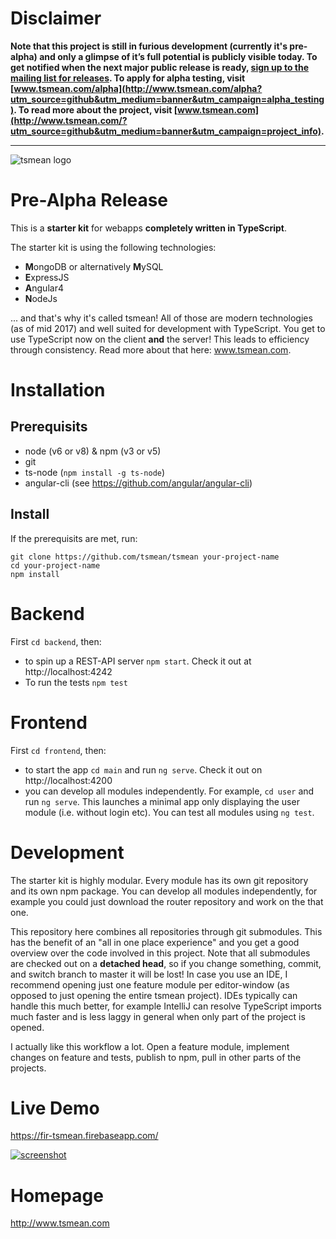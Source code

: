 # Disclaimer

**Note that this project is still in furious development (currently it's pre-alpha) and only a glimpse of it’s full potential is publicly visible today. To get notified when the next major public release is ready, [sign up to the mailing list for releases](http://eepurl.com/cXa2aP). To apply for alpha testing, visit [www.tsmean.com/alpha](http://www.tsmean.com/alpha?utm_source=github&utm_medium=banner&utm_campaign=alpha_testing). To read more about the project, visit [www.tsmean.com](http://www.tsmean.com/?utm_source=github&utm_medium=banner&utm_campaign=project_info).**


<hr>

![tsmean logo](https://s3.eu-central-1.amazonaws.com/bersling/images/tsmean-logo.png)

# Pre-Alpha Release

This is a **starter kit** for webapps **completely written in TypeScript**.

The starter kit is using the following technologies:

- **M**ongoDB or alternatively **M**ySQL
- **E**xpressJS
- **A**ngular4
- **N**odeJs

... and that's why it's called tsmean! All of those are modern
technologies (as of mid 2017) and well suited for development
with TypeScript. You get to use TypeScript now
on the client **and** the server! This leads to efficiency
through consistency. Read more about that here: www.tsmean.com.


# Installation

## Prerequisits ##

- node (v6 or v8) & npm (v3 or v5)
- git
- ts-node (`npm install -g ts-node`)
- angular-cli (see https://github.com/angular/angular-cli)


## Install ##
If the prerequisits are met, run:

```
git clone https://github.com/tsmean/tsmean your-project-name
cd your-project-name
npm install
```

# Backend

First `cd backend`, then:

- to spin up a REST-API server `npm start`. Check it out at http://localhost:4242
- To run the tests `npm test`

# Frontend
First `cd frontend`, then:

- to start the app `cd main` and run `ng serve`. Check it out on http://localhost:4200
- you can develop all modules independently. For example, `cd user` and run `ng serve`.
This launches a minimal app only displaying the user module (i.e. without login etc).
You can test all modules using `ng test`.

# Development

The starter kit is highly modular. Every module has its own git repository
and its own npm package. You can develop all modules independently,
for example you could just download the router repository and work on the that one.

This repository here combines all repositories through git submodules.
This has the benefit of an "all in one place experience" and you get a
good overview over the code involved in this project. Note that all submodules are checked out on a **detached head**, so if you change something, commit, and switch branch to master it will be lost!
In case you use an IDE, I recommend opening just one feature module per editor-window
(as opposed to just opening the entire tsmean project).
IDEs typically can handle this much better,
for example IntelliJ can resolve TypeScript imports much faster and is less laggy
in general when only part of the project is opened.

I actually like this workflow a lot. Open a feature module, implement changes on feature
and tests, publish to npm, pull in other parts of the projects.

# Live Demo
https://fir-tsmean.firebaseapp.com/

[![screenshot](https://s3.eu-central-1.amazonaws.com/bersling/images/animals3.gif)](https://fir-tsmean.firebaseapp.com/)



# Homepage
http://www.tsmean.com
